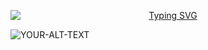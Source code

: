 <p align="center">
 <a href="https://git.io/typing-svg"><img style="display:block;" src="https://readme-typing-svg.demolab.com?font=Fira+Code&duration=2000&size=30&pause=1000&color=D81C28&center=true&vCenter=true&width=600&lines=I'm+a+Frontend+Engineer;3%2B+years+of+experience;Javascript+Enthusiast" alt="Typing SVG" /></a>
</p>

<picture>
 <source media="(prefers-color-scheme: dark)" srcset="YOUR-DARKMODE-IMAGE">
 <source media="(prefers-color-scheme: light)" srcset="YOUR-LIGHTMODE-IMAGE">
 <img alt="YOUR-ALT-TEXT" src="YOUR-DEFAULT-IMAGE">
</picture>

